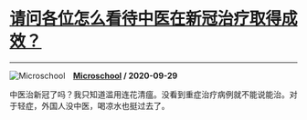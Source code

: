 # [请问各位怎么看待中医在新冠治疗取得成效？](https://www.zhihu.com/answer/1500115526)

-------------------------------------------------------------------

![Microschool](https://pic4.zhimg.com/v2-2078a9c6d32213d55820bd548e31e696.jpg?source=1940ef5c "Microschool")&emsp;**[Microschool](https://www.zhihu.com/people/artgap) / 2020-09-29**

中医治新冠了吗？我只知道滥用连花清瘟。没看到重症治疗病例就不能说能治。对于轻症，外国人没中医，喝凉水也挺过去了。

